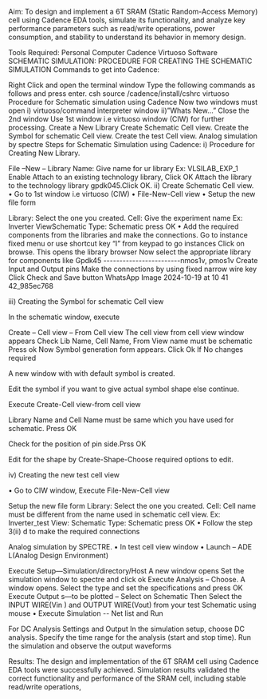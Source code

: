 Aim:
To design and implement a 6T SRAM (Static Random-Access Memory) cell using Cadence EDA tools, simulate its functionality, and analyze key performance parameters such as read/write operations, power consumption, and stability to understand its behavior in memory design.

Tools Required:
Personal Computer
Cadence Virtuoso Software
SCHEMATIC SIMULATION:
PROCEDURE FOR CREATING THE SCHEMATIC SIMULATION Commands to get into Cadence:

Right Click and open the terminal window
Type the following commands as follows and press enter.
csh
source /cadence/install/cshrc
virtuoso
Procedure for Schematic simulation using Cadence
Now two windows must open i) virtuoso/command interpreter window ii)”Whats New…”
Close the 2nd window
Use 1st window i.e virtuoso window (CIW) for further processing.
Create a New Library
Create Schematic Cell view.
Create the Symbol for schematic Cell view.
Create the test Cell view.
Analog simulation by spectre
Steps for Schematic Simulation using Cadence:
i) Procedure for Creating New Library.

File –New – Library
Name: Give name for ur library Ex: VLSILAB_EXP_1
Enable Attach to an existing technology library, Click OK
Attach the library to the technology library gpdk045.Click OK.
ii) Create Schematic Cell view. • Go to 1st window i.e virtuoso (CIW) • File-New-Cell view • Setup the new file form

Library: Select the one you created.
Cell: Give the experiment name Ex: Inverter ViewSchematic
Type: Schematic press OK • Add the required components from the libraries and make the connections.
Go to instance fixed menu or use shortcut key “I” from keypad to go instances
Click on browse. This opens the library browser
Now select the appropriate library for components like
Gpdk45 ------------------------nmos1v, pmos1v
Create Input and Output pins
Make the connections by using fixed narrow wire key
Click Check and Save button
WhatsApp Image 2024-10-19 at 10 41 42_985ec768

iii) Creating the Symbol for schematic Cell view

In the schematic window, execute

Create – Cell view – From Cell view
The cell view from cell view window appears
Check Lib Name, Cell Name, From View name must be schematic Press ok
Now Symbol generation form appears. Click Ok If No changes required

A new window with with default symbol is created.

Edit the symbol if you want to give actual symbol shape else continue.

Execute Create-Cell view-from cell view

Library Name and Cell Name must be same which you have used for schematic. Press OK

Check for the position of pin side.Prss OK

Edit for the shape by Create-Shape-Choose required options to edit.

iv) Creating the new test cell view

• Go to CIW window, Execute File-New-Cell view

Setup the new file form
Library: Select the one you created.
Cell: Cell name must be different from the name used in schematic cell view. Ex: Inverter_test
View: Schematic
Type: Schematic press OK • Follow the step 3(ii) d to make the required connections


Analog simulation by SPECTRE.
• In test cell view window • Launch – ADE L(Analog Design Environment)

Execute Setup—Simulation/directory/Host A new window opens
Set the simulation window to spectre and click ok
Execute Analysis – Choose. A window opens.
Select the type and set the specifications and press OK
Execute Output s—to be plotted – Select on Schematic
Then Select the INPUT WIRE(Vin ) and OUTPUT WIRE(Vout) from your test Schematic using mouse • Execute Simulation -- Net list and Run

For DC Analysis Settings and Output
In the simulation setup, choose DC analysis.
Specify the time range for the analysis (start and stop time).
Run the simulation and observe the output waveforms


Results:
The design and implementation of the 6T SRAM cell using Cadence EDA tools were successfully achieved. Simulation results validated the correct functionality and performance of the SRAM cell, including stable read/write operations,
